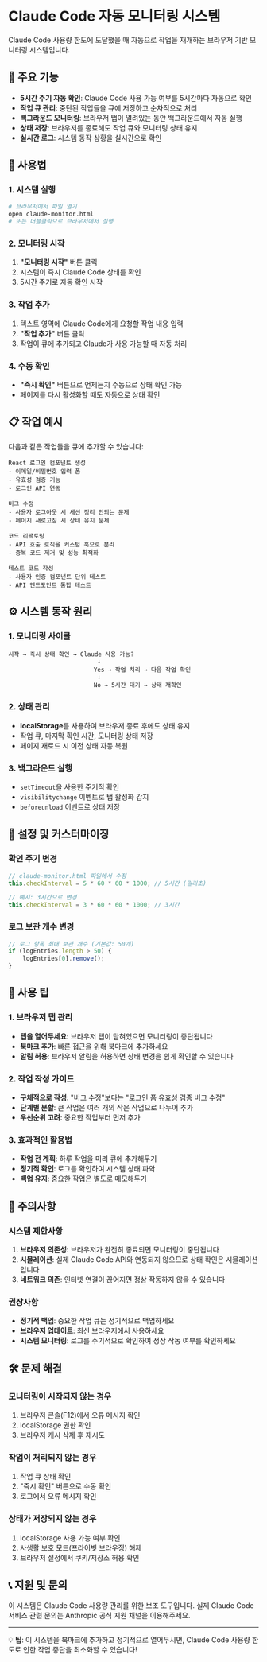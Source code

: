 # Claude Code 자동 모니터링 시스템

Claude Code 사용량 한도에 도달했을 때 자동으로 작업을 재개하는 브라우저 기반 모니터링 시스템입니다.

## 🎯 주요 기능

- **5시간 주기 자동 확인**: Claude Code 사용 가능 여부를 5시간마다 자동으로 확인
- **작업 큐 관리**: 중단된 작업들을 큐에 저장하고 순차적으로 처리
- **백그라운드 모니터링**: 브라우저 탭이 열려있는 동안 백그라운드에서 자동 실행
- **상태 저장**: 브라우저를 종료해도 작업 큐와 모니터링 상태 유지
- **실시간 로그**: 시스템 동작 상황을 실시간으로 확인

## 🚀 사용법

### 1. 시스템 실행

```bash
# 브라우저에서 파일 열기
open claude-monitor.html
# 또는 더블클릭으로 브라우저에서 실행
```

### 2. 모니터링 시작

1. **"모니터링 시작"** 버튼 클릭
2. 시스템이 즉시 Claude Code 상태를 확인
3. 5시간 주기로 자동 확인 시작

### 3. 작업 추가

1. 텍스트 영역에 Claude Code에게 요청할 작업 내용 입력
2. **"작업 추가"** 버튼 클릭
3. 작업이 큐에 추가되고 Claude가 사용 가능할 때 자동 처리

### 4. 수동 확인

- **"즉시 확인"** 버튼으로 언제든지 수동으로 상태 확인 가능
- 페이지를 다시 활성화할 때도 자동으로 상태 확인

## 📋 작업 예시

다음과 같은 작업들을 큐에 추가할 수 있습니다:

```
React 로그인 컴포넌트 생성
- 이메일/비밀번호 입력 폼
- 유효성 검증 기능
- 로그인 API 연동

버그 수정
- 사용자 로그아웃 시 세션 정리 안되는 문제
- 페이지 새로고침 시 상태 유지 문제

코드 리팩토링
- API 호출 로직을 커스텀 훅으로 분리
- 중복 코드 제거 및 성능 최적화

테스트 코드 작성
- 사용자 인증 컴포넌트 단위 테스트
- API 엔드포인트 통합 테스트
```

## ⚙️ 시스템 동작 원리

### 1. 모니터링 사이클

```
시작 → 즉시 상태 확인 → Claude 사용 가능?
                         ↓
                        Yes → 작업 처리 → 다음 작업 확인
                         ↓
                        No → 5시간 대기 → 상태 재확인
```

### 2. 상태 관리

- **localStorage**를 사용하여 브라우저 종료 후에도 상태 유지
- 작업 큐, 마지막 확인 시간, 모니터링 상태 저장
- 페이지 재로드 시 이전 상태 자동 복원

### 3. 백그라운드 실행

- `setTimeout`을 사용한 주기적 확인
- `visibilitychange` 이벤트로 탭 활성화 감지
- `beforeunload` 이벤트로 상태 저장

## 🔧 설정 및 커스터마이징

### 확인 주기 변경

```javascript
// claude-monitor.html 파일에서 수정
this.checkInterval = 5 * 60 * 60 * 1000; // 5시간 (밀리초)

// 예시: 3시간으로 변경
this.checkInterval = 3 * 60 * 60 * 1000; // 3시간
```

### 로그 보관 개수 변경

```javascript
// 로그 항목 최대 보관 개수 (기본값: 50개)
if (logEntries.length > 50) {
    logEntries[0].remove();
}
```

## 📱 사용 팁

### 1. 브라우저 탭 관리

- **탭을 열어두세요**: 브라우저 탭이 닫혀있으면 모니터링이 중단됩니다
- **북마크 추가**: 빠른 접근을 위해 북마크에 추가하세요
- **알림 허용**: 브라우저 알림을 허용하면 상태 변경을 쉽게 확인할 수 있습니다

### 2. 작업 작성 가이드

- **구체적으로 작성**: "버그 수정"보다는 "로그인 폼 유효성 검증 버그 수정"
- **단계별 분할**: 큰 작업은 여러 개의 작은 작업으로 나누어 추가
- **우선순위 고려**: 중요한 작업부터 먼저 추가

### 3. 효과적인 활용법

- **작업 전 계획**: 하루 작업을 미리 큐에 추가해두기
- **정기적 확인**: 로그를 확인하여 시스템 상태 파악
- **백업 유지**: 중요한 작업은 별도로 메모해두기

## 🚨 주의사항

### 시스템 제한사항

1. **브라우저 의존성**: 브라우저가 완전히 종료되면 모니터링이 중단됩니다
2. **시뮬레이션**: 실제 Claude Code API와 연동되지 않으므로 상태 확인은 시뮬레이션입니다
3. **네트워크 의존**: 인터넷 연결이 끊어지면 정상 작동하지 않을 수 있습니다

### 권장사항

- **정기적 백업**: 중요한 작업 큐는 정기적으로 백업하세요
- **브라우저 업데이트**: 최신 브라우저에서 사용하세요
- **시스템 모니터링**: 로그를 주기적으로 확인하여 정상 작동 여부를 확인하세요

## 🛠️ 문제 해결

### 모니터링이 시작되지 않는 경우

1. 브라우저 콘솔(F12)에서 오류 메시지 확인
2. localStorage 권한 확인
3. 브라우저 캐시 삭제 후 재시도

### 작업이 처리되지 않는 경우

1. 작업 큐 상태 확인
2. "즉시 확인" 버튼으로 수동 확인
3. 로그에서 오류 메시지 확인

### 상태가 저장되지 않는 경우

1. localStorage 사용 가능 여부 확인
2. 사생활 보호 모드(프라이빗 브라우징) 해제
3. 브라우저 설정에서 쿠키/저장소 허용 확인

## 📞 지원 및 문의

이 시스템은 Claude Code 사용량 관리를 위한 보조 도구입니다.
실제 Claude Code 서비스 관련 문의는 Anthropic 공식 지원 채널을 이용해주세요.

---

💡 **팁**: 이 시스템을 북마크에 추가하고 정기적으로 열어두시면, Claude Code 사용량 한도로 인한 작업 중단을 최소화할 수 있습니다!